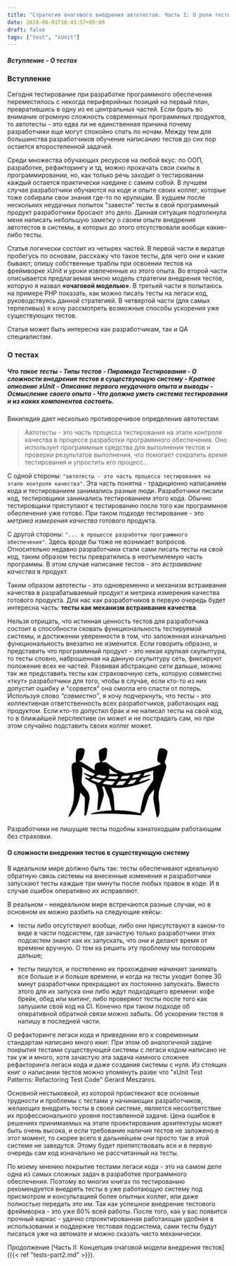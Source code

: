 ```yaml
---
title: "Стратегия очагового внедрения автотестов. Часть I: О роли тестирования"
date: 2018-06-01T18:43:57+05:00
draft: false
tags: ["test", "xUnit"]
---
```



##### *Вступление - О тестах*


### Вступление	

Сегодня тестирование при разработке программного обеспечения переместилось с некогда периферийных позиций на первый план, превратившись в одну из ее центральных частей. Если брать во внимание огромную сложность современных программных продуктов, то автотесты - это едва ли не единственная причина почему разработчики еще могут спокойно спать по ночам.  Между тем для большинства разработчиков обучение написанию тестов до сих пор остается второстепенной задачей.

Среди множества обучающих ресурсов на любой вкус: по ООП, разработке, рефакторингу и тд, можно прокачать свои скилы в программировании, но, как только речь заходит о тестировании каждый остается практически наедине с самим собой. 
В лучшем случае разработчики обучаются на коде и опыте своих коллег, которые тоже собирали свои знания где-то по крупицам. 
В худшем после нескольких неудачных попыток "завести" тесты в свой программный продукт разработчики бросают это дело. 
Данная ситуация подтолкнула меня написать небольшую заметку о своем опыте внедрения автотестов в системы, в которых до этого отсутствовали вообще какие-либо тесты. 

Статья логически состоит из четырех частей. В первой части я вкратце пробегусь по основам, расскажу что такое тесты, для чего они и какие бывают; опишу собственные траблы при освоении тестов на фреймворке xUnit и уроки извлеченные из этого опыта. Во второй части описывается предлагаемая мною модель стратегии внедрения тестов, которую я назвал **«очаговой моделью»**. 
В третьей части я попытаюсь на примере PHP показать, как можно писать тесты на легаси код, руководствуясь данной стратегией.  В четвертой части (для самых терпеливых) я хочу рассмотреть возможные способы ускорения уже существующих тестов. 

Статья может быть интересна как разработчикам, так и QA специалистам.


### О тестах

##### *Что такое тесты - Типы тестов - Пирамида Тестирования - О сложности внедрения тестов в существующую систему -  Краткое описание xUnit - Описание первого неудачного опыта и выводы - Осмысление своего опыта - Что должна уметь система тестирования и из каких компонентов состоять.*

Википедия дает несколько противоречивое определение автотестам: 

> Автотесты - это часть процесса тестирования на этапе контроля качества в процессе разработки программного обеспечения. Оно использует программные средства для выполнения тестов и проверки результатов выполнения, что помогает сократить время тестирования и упростить его процесс...


С одной стороны:  `"автотесты - это часть процесса тестирования на этапе контроля качества"`. Эта часть понятна - традиционно написанием кода и тестированием занимались разные люди. Разработчики писали код, тестировщики занимались тестированием этого кода. Обычно тестировщики приступают к тестированию после того как программное обеспечение уже готово. При таком подходе тестирование - это _метрика измерения качества_ готового продукта.

С другой стороны: `"... в процессе разработки программного обеспечения"`. Здесь вроде бы тоже не возникает вопросов. Относительно недавно разработчики стали сами писать тесты на свой код, таким образом тесты превратились в неотъемлемую часть программы. В этом случае написание тестов  - это _встраивание качества_ в продукт.

Таким образом автотесты - это одновременно и механизм встраивания качества в разрабатываемый продукт и метрика измерения качества готового продукта. Для нас как разработчиков в первую очередь будет интересна часть: **тесты как механизм встраивания качества**. 

Нельзя отрицать, что истинная ценность тестов для разработчика состоит в способности сковать функциональность тестируемой системы, и достижении уверенности в том, что заложенная изначально функциональность внезапно не изменится. Если говорить образно, и представить что программный продукт - это некая хрупкая скульптура, то тесты словно, наброшенная на данную скульптуру сеть, фиксируют положение всех ее частей. 
Развивая абстракцию сети дальше, можно так же представить тесты как страховочную сеть, которую совместно «ткут» разработчики для того, чтобы в случае, если кто-то из них допустит ошибку и "сорвется" она смогла его спасти от потерь. Используя слово _“совместно”_, я хочу подчеркнуть, что тесты - это коллективная ответственность всех разработчиков, работающих над продуктом. 
Если кто-то допустил брак и не написал тесты на свой код, то в ближайшей перспективе он может и не пострадать сам, но при этом случайно подставить своих коллег может.

<span style="display:block;text-align:center">![Иллюстрация к абстракции: тесты как страховочная сеть](/static/test1.png)</span>

Разработчики не пишущие тесты подобны канатоходцам работающим без страховки.
<br/>

#### О сложности внедрения тестов в существующую систему

В идеальном мире должно быть так: тесты обеспечивают идеальную обратную связь системы на внесенные изменения и разработчики запускают тесты каждые три минуты после любых правок в коде. И в случае ошибок оперативно их исправляют. 

В реальном - неидеальном мире встречаются разные случаи, но в основном их можно разбить на следующие кейсы:

* тесты либо отсутствуют вообще, либо они присутствуют в каком-то виде в части подсистем, где зачастую только разработчики этих подсистем знают как их запускать, что они  и  делают время от времени вручную. О том ка решить эту проблему мы поговорим дальше; 

* тесты пишутся, и постепенно их прохождение начинает занимать все больше и и больше времени, и когда на тесты уходит более 30 минут разработчики прекращают их постоянно запускать. Вместо этого для их запуска они либо ждут подходящего времени: кофе брейк, обед или митинг, либо проверяют тесты после того как запушили свой код на CI. Конечно при таком подходе об оперативной обратной связи можно забыть. Об ускорении тестов я напишу в последней части. 

О рефакторинге легаси кода и приведении его к современным стандартам написано много книг.  При этом об аналогичной задаче покрытия тестами существующей системы с легаси кодом написано не так уж и много, хотя зачастую эта задача намного сложнее рефакторинга легаси кода и даже создания системы с нуля. Из стоящих книг о написании тестов можно упомянуть разве что "xUnit Test Patterns: Refactoring Test Code" Gerard Meszaros.

Основной нестыковкой, из которой проистекают все основные трудности и проблемы с тестами у начинающих разработчиков, желающих внедрить тесты в своей системе, является несоответствие их профессионального уровня поставленной задаче. Цена ошибок в решениях принимаемых на этапе проектирования архитектуры может быть очень высока, и если требование наличия тестов не заложено в этот момент, то скорее всего в дальнейшем они просто так в этой системе не заведутся. Этому будет препятствовать все и в первую очередь сам код изначально не рассчитанный на тесты. 

По моему мнению покрытие тестами легаси кода - это на самом деле одна из самых сложных задач в разработке программного обеспечения. Поэтому во многих книгах по тестированию рекомендуется внедрять тесты в уже работающую систему под присмотром и консультацией более опытных коллег, или даже полностью передать это им. Так как успешное внедрение тестового фреймворка - это уже 60% всей работы. После того, как у вас появится прочный каркас - удачно спроектированная работающая удобная в использовании и поддержке тестовая подсистема, сами тесты будут писаться уже на автомате и можно сказать чисто механически.

Продолжение [Часть II: Концепция очаговой модели внедрения тестов]({{< ref "tests-part2.md" >}}).

